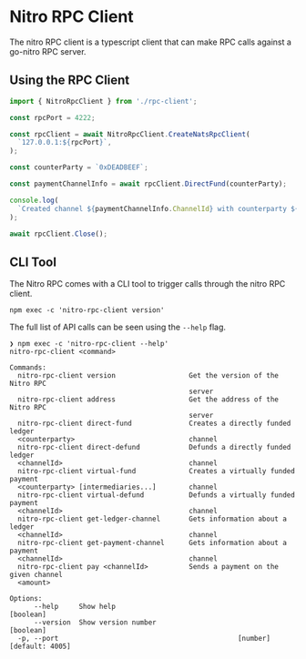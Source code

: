 # Nitro RPC Client

The nitro RPC client is a typescript client that can make RPC calls against a go-nitro RPC server.

## Using the RPC Client

```typescript
import { NitroRpcClient } from './rpc-client';

const rpcPort = 4222;

const rpcClient = await NitroRpcClient.CreateNatsRpcClient(
  `127.0.0.1:${rpcPort}`,
);

const counterParty = `0xDEADBEEF`;

const paymentChannelInfo = await rpcClient.DirectFund(counterParty);

console.log(
  `Created channel ${paymentChannelInfo.ChannelId} with counterparty ${counterParty}`,
);

await rpcClient.Close();
```

## CLI Tool

The Nitro RPC comes with a CLI tool to trigger calls through the nitro RPC client.

```shell
npm exec -c 'nitro-rpc-client version'

```

The full list of API calls can be seen using the `--help` flag.

```shell
❯ npm exec -c 'nitro-rpc-client --help'
nitro-rpc-client <command>

Commands:
  nitro-rpc-client version                  Get the version of the Nitro RPC
                                            server
  nitro-rpc-client address                  Get the address of the Nitro RPC
                                            server
  nitro-rpc-client direct-fund              Creates a directly funded ledger
  <counterparty>                            channel
  nitro-rpc-client direct-defund            Defunds a directly funded ledger
  <channelId>                               channel
  nitro-rpc-client virtual-fund             Creates a virtually funded payment
  <counterparty> [intermediaries...]        channel
  nitro-rpc-client virtual-defund           Defunds a virtually funded payment
  <channelId>                               channel
  nitro-rpc-client get-ledger-channel       Gets information about a ledger
  <channelId>                               channel
  nitro-rpc-client get-payment-channel      Gets information about a payment
  <channelId>                               channel
  nitro-rpc-client pay <channelId>          Sends a payment on the given channel
  <amount>

Options:
      --help     Show help                                             [boolean]
      --version  Show version number                                   [boolean]
  -p, --port                                            [number] [default: 4005]
```
